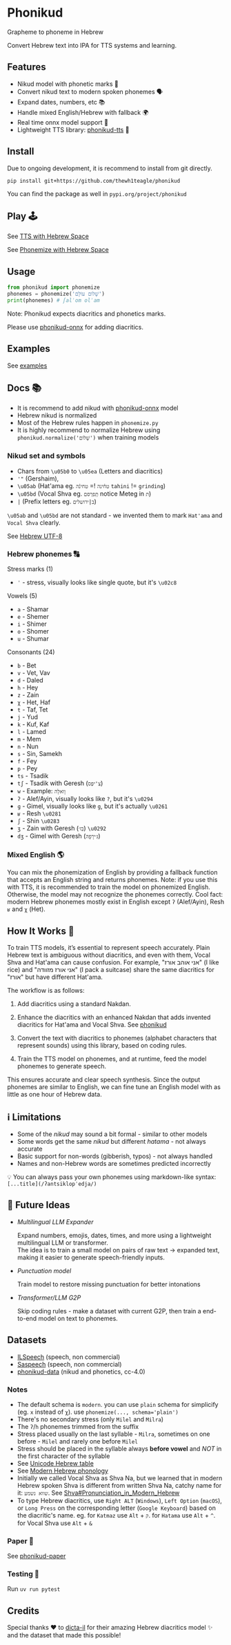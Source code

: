 # Phonikud

Grapheme to phoneme in Hebrew

Convert Hebrew text into IPA for TTS systems and learning.

## Features

- Nikud model with phonetic marks 🧠
- Convert nikud text to modern spoken phonemes 🗣️
- Expand dates, numbers, etc 📚
- Handle mixed English/Hebrew with fallback 🌍
- Real time onnx model support 💫
- Lightweight TTS library: [phonikud-tts](https://github.com/thewh1teagle/phonikud-tts) 🎤

## Install

Due to ongoing development, it is recommend to install from git directly.

```console
pip install git+https://github.com/thewh1teagle/phonikud
```

You can find the package as well in `pypi.org/project/phonikud`

## Play 🕹️

See [TTS with Hebrew Space](https://huggingface.co/spaces/thewh1teagle/phonikud-tts)

See [Phonemize with Hebrew Space](https://huggingface.co/spaces/thewh1teagle/phonemize-in-hebrew)

## Usage

```python
from phonikud import phonemize
phonemes = phonemize('שָׁלוֹם עוֹלָם')
print(phonemes) # ʃalˈom olˈam
```

Note: Phonikud expects diacritics and phonetics marks.

Please use [phonikud-onnx](phonikud_onnx) for adding diacritics.

## Examples

See [examples](examples)

## Docs 📚

- It is recommend to add nikud with [phonikud-onnx](phonikud_onnx) model
- Hebrew nikud is normalized
- Most of the Hebrew rules happen in `phonemize.py`
- It is highly recommend to normalize Hebrew using `phonikud.normalize('שָׁלוֹם')` when training models

### Nikud set and symbols

- Chars from `\u05b0` to `\u05ea` (Letters and diacritics)
- `'"` (Gershaim),
- `\u05ab` (Hat'ama eg. `טח֫ינה` != `טחינ֫ה` `tahini` != `grinding`)
- `\u05bd` (Vocal Shva eg. `תְֽפרְסם` notice Meteg in `ת`)
- `|` (Prefix letters eg. `ב|ירושלים`)

`\u05ab` and `\u05bd` are not standard - we invented them to mark `Hat'ama` and `Vocal Shva` clearly.

See [Hebrew UTF-8](https://en.wikipedia.org/wiki/Unicode_and_HTML_for_the_Hebrew_alphabet#Compact_table)

### Hebrew phonemes 🔠

Stress marks (1)

- `ˈ` - stress, visually looks like single quote, but it's `\u02c8`

Vowels (5)

- `a` - Shamar
- `e` - Shemer
- `i` - Shimer
- `o` - Shomer
- `u` - Shumar

Consonants (24)

- `b` - Bet
- `v` - Vet, Vav
- `d` - Daled
- `h` - Hey
- `z` - Zain
- `χ` - Het, Haf
- `t` - Taf, Tet
- `j` - Yud
- `k` - Kuf, Kaf
- `l` - Lamed
- `m` - Mem
- `n` - Nun
- `s` - Sin, Samekh
- `f` - Fey
- `p` - Pey
- `ts` - Tsadik
- `tʃ` - Tsadik with Geresh (`צִ'יפְּס`)
- `w` - Example: `וָואלָה`
- `ʔ` - Alef/Ayin, visually looks like `?`, but it's `\u0294`
- `ɡ` - Gimel, visually looks like `g`, but it's actually `\u0261`
- `ʁ` - Resh `\u0281`
- `ʃ` - Shin `\u0283`
- `ʒ` - Zain with Geresh (`בֵּז׳`) `\u0292`
- `dʒ` - Gimel with Geresh (`גִּ׳ירָפָה`)

### Mixed English 🌎

You can mix the phonemization of English by providing a fallback function that accepts an English string and returns phonemes.
Note: if you use this with TTS, it is recommended to train the model on phonemized English. Otherwise, the model may not recognize the phonemes correctly.
Cool fact: modern Hebrew phonemes mostly exist in English except `ʔ` (Alef/Ayin), Resh `ʁ` and `χ` (Het).

## How It Works 🔧

To train TTS models, it’s essential to represent speech accurately. Plain Hebrew text is ambiguous without diacritics, and even with them, Vocal Shva and Hat'ama can cause confusion. For example, "אני אוהב אורז" (I like rice) and "אני אורז מזוודה" (I pack a suitcase) share the same diacritics for "אורז" but have different Hat'ama.

The workflow is as follows:

1. Add diacritics using a standard Nakdan.

2. Enhance the diacritics with an enhanced Nakdan that adds invented diacritics for Hat'ama and Vocal Shva. See [phonikud](phonikud)

3. Convert the text with diacritics to phonemes (alphabet characters that represent sounds) using this library, based on coding rules.

4. Train the TTS model on phonemes, and at runtime, feed the model phonemes to generate speech.

This ensures accurate and clear speech synthesis. Since the output phonemes are similar to English, we can fine tune an English model with as little as one hour of Hebrew data.

## ℹ️ Limitations

- Some of the _nikud_ may sound a bit formal - similar to other models
- Some words get the same _nikud_ but different _hatama_ - not always accurate
- Basic support for non-words (gibberish, typos) - not always handled
- Names and non-Hebrew words are sometimes predicted incorrectly

💡 You can always pass your own phonemes using markdown-like syntax:  
`[...title](/ʔantsiklopˈedja/)`

## 🧠 Future Ideas

- _Multilingual LLM Expander_

  Expand numbers, emojis, dates, times, and more using a lightweight multilingual LLM or transformer.  
  The idea is to train a small model on pairs of raw text → expanded text, making it easier to generate speech-friendly inputs.

- _Punctuation model_

  Train model to restore missing punctuation for better intonations

- _Transformer/LLM G2P_

  Skip coding rules - make a dataset with current G2P, then train a end-to-end model on text to phonemes.

## Datasets

- [ILSpeech](https://huggingface.co/datasets/thewh1teagle/ILSpeech) (speech, non commercial)
- [Saspeech](https://www.openslr.org/134) (speech, non commercial)
- [phonikud-data](https://huggingface.co/datasets/thewh1teagle/phonikud-data) (nikud and phonetics, cc-4.0)

### Notes

- The default schema is `modern`. you can use `plain` schema for simplicify (eg. `x` instead of `χ`). use `phonemize(..., schema='plain')`
- There's no secondary stress (only `Milel` and `Milra`)
- The `ʔ`/`h` phonemes trimmed from the suffix
- Stress placed usually on the last syllable - `Milra`, sometimes on one before - `Milel` and rarely one before `Milel`
- Stress should be placed in the syllable always **before vowel** and _NOT_ in the first character of the syllable
- See [Unicode Hebrew table](https://en.wikipedia.org/wiki/Unicode_and_HTML_for_the_Hebrew_alphabet#Compact_table)
- See [Modern Hebrew phonology](https://en.m.wikipedia.org/wiki/Modern_Hebrew_phonology)
- Initially we called Vocal Shva as Shva Na, but we learned that in modern Hebrew spoken Shva is different from written Shva Na, catchy name for it: `שווא נשמע`. See [Shva#Pronunciation_in_Modern_Hebrew](https://en.wikipedia.org/wiki/Shva#Pronunciation_in_Modern_Hebrew)
- To type Hebrew diacritics, use `Right ALT` (`Windows`), `Left Option` (`macOS`), or `Long Press` on the corresponding letter (`Google Keyboard`) based on the diacritic's name. eg. for `Katmaz` use `Alt` + `ק`. for `Hatama` use `Alt` + `^`. for Vocal Shva use `Alt` + `&`

### Paper 📑

See [phonikud-paper](https://github.com/thewh1teagle/phonikud-paper)

### Testing 🧪

Run `uv run pytest`

## Credits

Special thanks ❤️ to [dicta-il](https://huggingface.co/dicta-il/dictabert-large-char-menaked) for their amazing Hebrew diacritics model ✨ and the dataset that made this possible!
